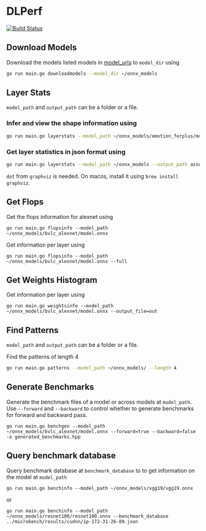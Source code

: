 # DLPerf

[![Build Status](https://travis-ci.org/rai-project/dlperf.svg?branch=master)](https://travis-ci.org/rai-project/dlperf)

## Download Models

Download the models listed models in [model_urls](cmd/model_urls.go) to `model_dir` using

```bash
go run main.go downloadmodels --model_dir ~/onnx_models
```

## Layer Stats

`model_path` and `output_path` can be a folder or a file.

### Infer and view the shape information using

```bash
go run main.go layerstats --model_path ~/onnx_models/emotion_ferplus/model.onnx --format dot
```

### Get layer statistics in json format using

```bash
go run main.go layerstats --model_path ~/onnx_models --output_path assets/layer_stats --format json
```

`dot` from `graphviz` is needed. On macos, install it using `brew install graphviz`.

## Get Flops

Get the flops information for alexnet using

```
go run main.go flopsinfo --model_path ~/onnx_models/bvlc_alexnet/model.onnx
```

Get information per layer using

```
go run main.go flopsinfo --model_path ~/onnx_models/bvlc_alexnet/model.onnx --full
```

## Get Weights Histogram

Get information per layer using

```
go run main.go weightsinfo --model_path ~/onnx_models/bvlc_alexnet/model.onnx --output_file=out
```

## Find Patterns

`model_path` and `output_path` can be a folder or a file.

Find the patterns of length 4

```bash
go run main.go patterns --model_path ~/onnx_models/ --length 4
```

## Generate Benchmarks

Generate the benchmark files of a model or across models at `model_path`.
Use `--forward` and `--backward` to control whether to generate benchmarks for forward and backward pass.

```
go run main.go benchgen --model_path ~/onnx_models/bvlc_alexnet/model.onnx --forward=true --backward=false -o generated_benchmarks.hpp
```

## Query benchmark database

Query benchmark database at `benchmark_database` to to get information on the model at `model_path`

```
go run main.go benchinfo --model_path ~/onnx_models/vgg19/vgg19.onnx
```

or

```
go run main.go benchinfo --model_path ~/onnx_models/resnet100/resnet100.onnx --benchmark_database ../microbench/results/cudnn/ip-172-31-26-89.json
```
